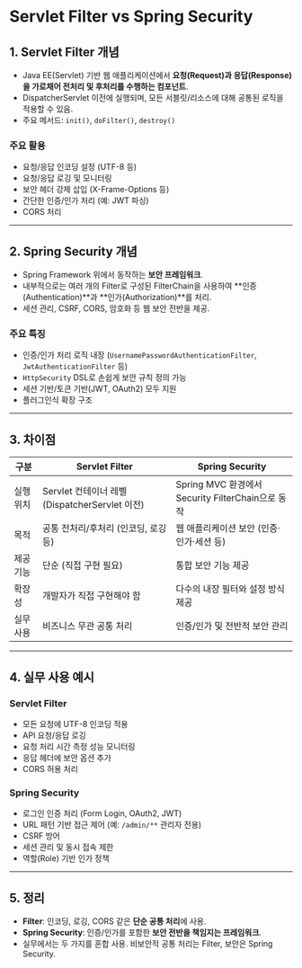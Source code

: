 # Servlet Filter vs Spring Security

## 1. Servlet Filter 개념
- Java EE(Servlet) 기반 웹 애플리케이션에서 **요청(Request)과 응답(Response)을 가로채어 전처리 및 후처리를 수행하는 컴포넌트**.
- DispatcherServlet 이전에 실행되며, 모든 서블릿/리소스에 대해 공통된 로직을 적용할 수 있음.
- 주요 메서드: `init()`, `doFilter()`, `destroy()`

### 주요 활용
- 요청/응답 인코딩 설정 (UTF-8 등)
- 요청/응답 로깅 및 모니터링
- 보안 헤더 강제 삽입 (X-Frame-Options 등)
- 간단한 인증/인가 처리 (예: JWT 파싱)
- CORS 처리

---

## 2. Spring Security 개념
- Spring Framework 위에서 동작하는 **보안 프레임워크**.
- 내부적으로는 여러 개의 Filter로 구성된 FilterChain을 사용하여 **인증(Authentication)**과 **인가(Authorization)**를 처리.
- 세션 관리, CSRF, CORS, 암호화 등 웹 보안 전반을 제공.

### 주요 특징
- 인증/인가 처리 로직 내장 (`UsernamePasswordAuthenticationFilter`, `JwtAuthenticationFilter` 등)
- `HttpSecurity` DSL로 손쉽게 보안 규칙 정의 가능
- 세션 기반/토큰 기반(JWT, OAuth2) 모두 지원
- 플러그인식 확장 구조

---

## 3. 차이점

| 구분 | Servlet Filter | Spring Security |
|------|----------------|-----------------|
| 실행 위치 | Servlet 컨테이너 레벨 (DispatcherServlet 이전) | Spring MVC 환경에서 Security FilterChain으로 동작 |
| 목적 | 공통 전처리/후처리 (인코딩, 로깅 등) | 웹 애플리케이션 보안 (인증·인가·세션 등) |
| 제공 기능 | 단순 (직접 구현 필요) | 통합 보안 기능 제공 |
| 확장성 | 개발자가 직접 구현해야 함 | 다수의 내장 필터와 설정 방식 제공 |
| 실무 사용 | 비즈니스 무관 공통 처리 | 인증/인가 및 전반적 보안 관리 |

---

## 4. 실무 사용 예시

### Servlet Filter
- 모든 요청에 UTF-8 인코딩 적용
- API 요청/응답 로깅
- 요청 처리 시간 측정 성능 모니터링
- 응답 헤더에 보안 옵션 추가
- CORS 허용 처리

### Spring Security
- 로그인 인증 처리 (Form Login, OAuth2, JWT)
- URL 패턴 기반 접근 제어 (예: `/admin/**` 관리자 전용)
- CSRF 방어
- 세션 관리 및 동시 접속 제한
- 역할(Role) 기반 인가 정책

---

## 5. 정리
- **Filter**: 인코딩, 로깅, CORS 같은 **단순 공통 처리**에 사용.
- **Spring Security**: 인증/인가를 포함한 **보안 전반을 책임지는 프레임워크**.
- 실무에서는 두 가지를 혼합 사용. 비보안적 공통 처리는 Filter, 보안은 Spring Security.
